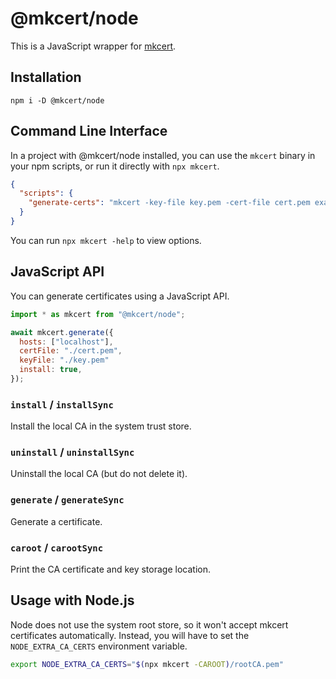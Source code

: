 # @mkcert/node

This is a JavaScript wrapper for
[mkcert](https://github.com/FiloSottile/mkcert).

## Installation

```
npm i -D @mkcert/node
```

## Command Line Interface

In a project with @mkcert/node installed, you can use the `mkcert` binary in
your npm scripts, or run it directly with `npx mkcert`.

```json
{
  "scripts": {
    "generate-certs": "mkcert -key-file key.pem -cert-file cert.pem example.com *.example.com"
  }
}
```

You can run `npx mkcert -help` to view options.

## JavaScript API

You can generate certificates using a JavaScript API.

```js
import * as mkcert from "@mkcert/node";

await mkcert.generate({
  hosts: ["localhost"],
  certFile: "./cert.pem",
  keyFile: "./key.pem"
  install: true,
});
```

### `install` / `installSync`

Install the local CA in the system trust store.

### `uninstall` / `uninstallSync`

Uninstall the local CA (but do not delete it).

### `generate` / `generateSync`

Generate a certificate.

### `caroot` / `carootSync`

Print the CA certificate and key storage location.

## Usage with Node.js

Node does not use the system root store, so it won't accept mkcert certificates
automatically. Instead, you will have to set the `NODE_EXTRA_CA_CERTS`
environment variable.

```bash
export NODE_EXTRA_CA_CERTS="$(npx mkcert -CAROOT)/rootCA.pem"
```

